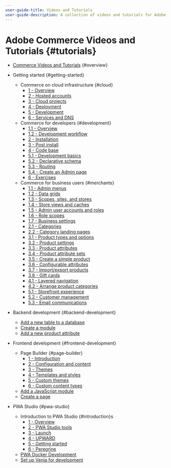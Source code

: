 ```yaml
---
user-guide-title: Videos and Tutorials
user-guide-description: A collection of videos and tutorials for Adobe Commerce and Magento Open Source.
---
```

  
# Adobe Commerce Videos and Tutorials {#tutorials}

+ [Commerce Videos and Tutorials](overview.md) {#overview}

+ Getting started {#getting-started}
  + Commerce on cloud infrastructure {#cloud}
    + [1 - Overview](./cloud/intro-1.md)
    + [2 - Hosted accounts](./cloud/intro-2.md)
    + [3 - Cloud projects](./cloud/intro-3.md)
    + [4 - Deployment](./cloud/intro-4.md)
    + [5 - Development](./cloud/intro-5.md)
    + [6 - Services and DNS](./cloud/intro-6.md)
  + Commerce for developers {#development}
    + [1.1 - Overview](./developer/intro-backend-1-1.md)
    + [1.2 - Development workflow](./developer/intro-backend-1-2.md)
    + [2 - Installation](./developer/intro-backend-2.md)
    + [3 - Post install](./developer/intro-backend-3.md)
    + [4 - Code base](./developer/intro-backend-4.md)
    + [5.1 - Development basics](./developer/intro-backend-5-1.md)
    + [5.2 - Declarative schema](./developer/intro-backend-5-2.md)
    + [5.3 - Routing](./developer/intro-backend-5-3.md)
    + [5.4 - Create an Admin page](./developer/intro-backend-5-4.md)
    + [6 - Exercises](./developer/intro-backend-6.md)
  + Commerce for business users {#merchants}
    + [1.1 - Admin menus](./merchant/introduction/1-1-menus.md)
    + [1.2 - Data grids](./merchant/introduction/1-2-data-grids.md)
    + [1.3 - Scopes, sites, and stores](./merchant/introduction/1-3-apps-scopes-sites-stores.md)
    + [1.4 - Store views and caches](./merchant/introduction/1-4-store-views-cache.md)
    + [1.5 - Admin user accounts and roles](./merchant/introduction/1-5-users-roles.md)
    + [1.6 - Role scopes](./merchant/introduction/1-6-role-scopes.md)
    + [1.7 - Business settings](./merchant/introduction/1-7-business-settings.md)
    + [2.1 - Categories](./merchant/introduction/2-1-categories.md)
    + [2.2 - Category landing pages](./merchant/introduction/2-2-category-landing-page.md)
    + [3.1 - Product types and options](./merchant/introduction/3-1-product-types-options.md)
    + [3.2 - Product settings](./merchant/introduction/3-2-product-settings.md)
    + [3.3 - Product attributes](./merchant/introduction/3-3-product-attributes.md)
    + [3.4 - Product attribute sets](./merchant/introduction/3-4-product-attribute-sets.md)
    + [3.5 - Create a simple product](./merchant/introduction/3-5-create-simple-product.md)
    + [3.6 - Configurable attributes](./merchant/introduction/3-6-configurable-attributes.md)
    + [3.7 - Import/export products](./merchant/introduction/3-7-import-export-products.md)
    + [3.8 - Gift cards](./merchant/introduction/3-8-gift-cards.md)
    + [4.1 - Layered navigation](./merchant/introduction/4-1-layered-navigation.md)
    + [4.2 - Arrange product categories](./merchant/introduction/4-2-arrange-product-categories.md)
    + [5.1 - Storefront experience](./merchant/introduction/5-1-storefront-experience.md)
    + [5.2 - Customer management](./merchant/introduction/5-2-customer-management.md)
    + [5.3 - Email communications](./merchant/introduction/5-3-store-communications.md)

+ Backend development {#backend-development}
  + [Add a new table to a database](./developer/add-new-db-table.md)
  + [Create a module](developer/create-module.md)
  + [Add a new product attribute](./developer/add-product-attribute.md)

+ Frontend development {#frontend-development}
  + Page Builder {#page-builder}
    + [1 - Introduction](./developer/page-builder/1-intro-case-studies.md)
    + [2 - Configuration and content](./developer/page-builder/2-config-create-content.md)
    + [3 - Themes](./developer/page-builder/3-themes.md)
    + [4 - Templates and styles](./developer/page-builder/4-admin-templates-apply-styles.md)
    + [5 - Custom themes](./developer/page-builder/5-customize-theme.md)
    + [6 - Custom content types](developer/page-builder/6-custom-content-types.md)
  + [Add a JavaScript module](developer/add-javascript-module.md)
  + [Create a page](developer/create-new-page.md)

+ PWA Studio {#pwa-studio}
  + Introduction to PWA Studio {#introduction}s
    + [1 - Overview](./pwa/introduction/1-overview.md)
    + [2 - PWA Studio tools](./pwa/introduction/2-pwa-studio-tools.md)
    + [3 - Launch](pwa/introduction/3-launch.md)
    + [4 - UPWARD](./pwa/introduction/4-upward.md)
    + [5 - Getting started](./pwa/introduction/5-getting-started.md)
    + [6 - Peregrine](./pwa/introduction/6-peregrine.md)
  + [PWA Docker Development](./pwa/pwa-docker-development.md)
  + [Set up Venia for development](pwa/set-up-venia-for-dev.md)


